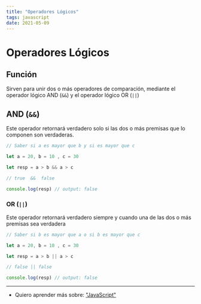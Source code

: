 ```yaml
---
title: "Operadores Lógicos"
tags: javascript
date: 2021-05-09
---
```


# Operadores Lógicos

## Función
Sirven para unir dos o más operadores de comparación, mediante el operador lógico AND (`&&`) y el operador lógico OR (`||`)

## AND (`&&`)
Este operador retornará verdadero solo si las dos o más premisas que lo componen son verdaderas.

````js
// Saber si a es mayor que b y si es mayor que c

let a = 20, b = 10 , c = 30

let resp = a > b && a > c

// true  &&  false

console.log(resp) // output: false
````

### OR (`||`)
Este operador retornará verdadero siempre y cuando una de las dos o más premisas sea verdadera

````js
// Saber si b es mayor que a o si b es mayor que c

let a = 20, b = 10 , c = 30

let resp = a > b || a > c

// false || false

console.log(resp) // output: false
````

***

- Quiero aprender más sobre: ["JavaScript"](../00/javascript)
